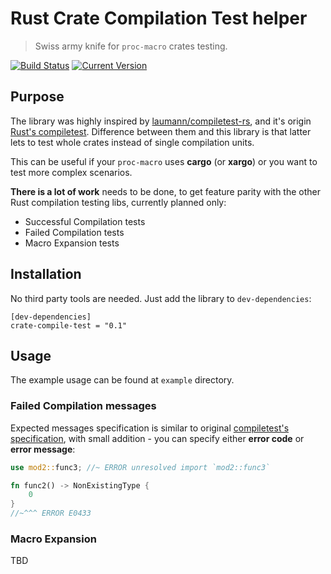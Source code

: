 # Rust Crate Compilation Test helper
> Swiss army knife for `proc-macro` crates testing.

[![Build Status](https://travis-ci.org/denzp/rust-crate-compile-test.svg?branch=master)](https://travis-ci.org/denzp/rust-crate-compile-test)
[![Current Version](https://img.shields.io/crates/v/crate-compile-test.svg)](https://crates.io/crates/crate-compile-test)

## Purpose
The library was highly inspired by [laumann/compiletest-rs](https://github.com/laumann/compiletest-rs), and it's origin [Rust's compiletest](https://github.com/rust-lang/rust/tree/master/src/tools/compiletest).
Difference between them and this library is that latter lets to test whole crates instead of single compilation units.

This can be useful if your `proc-macro` uses **cargo** (or **xargo**) or you want to test more complex scenarios.

**There is a lot of work** needs to be done, to get feature parity with the other Rust compilation testing libs, currently planned only:

* Successful Compilation tests
* Failed Compilation tests
* Macro Expansion tests

## Installation
No third party tools are needed. Just add the library to `dev-dependencies`:

```
[dev-dependencies]
crate-compile-test = "0.1"
```

## Usage
The example usage can be found at `example` directory.

### Failed Compilation messages
Expected messages specification is similar to original [compiletest's specification](https://github.com/rust-lang/rust/blob/master/src/test/COMPILER_TESTS.md#summary-of-error-info-commands), with small addition - you can specify either **error code** or **error message**:

``` rust
use mod2::func3; //~ ERROR unresolved import `mod2::func3`

fn func2() -> NonExistingType {
    0
}
//~^^^ ERROR E0433
```

### Macro Expansion
TBD
